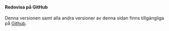#### Redovisa på GitHub

Denna versionen samt alla andra versioner av denna sidan finns tillgängliga på [Github](https://github.com/emmaohrwall/bth).
